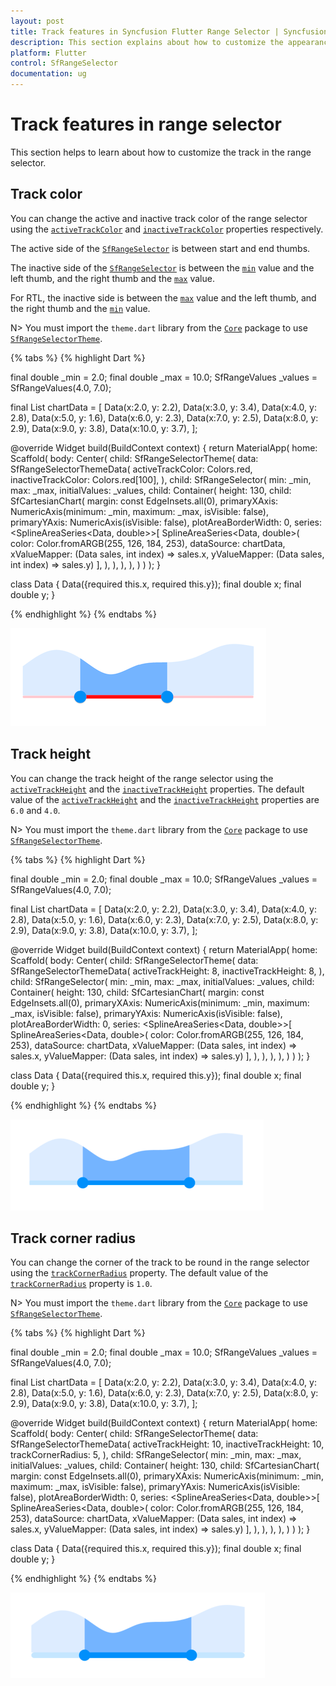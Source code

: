 ```yaml
---
layout: post
title: Track features in Syncfusion Flutter Range Selector | Syncfusion
description: This section explains about how to customize the appearance of the track in the Flutter range selector.
platform: Flutter
control: SfRangeSelector
documentation: ug
---
```


# Track features in range selector

This section helps to learn about how to customize the track in the range selector.

## Track color

You can change the active and inactive track color of the range selector using the [`activeTrackColor`](https://pub.dev/documentation/syncfusion_flutter_core/latest/theme/SfRangeSelectorThemeData/activeTrackColor.html) and [`inactiveTrackColor`](https://pub.dev/documentation/syncfusion_flutter_core/latest/theme/SfRangeSelectorThemeData/inactiveTrackColor.html) properties respectively.

The active side of the [`SfRangeSelector`](https://pub.dev/documentation/syncfusion_flutter_sliders/latest/sliders/SfRangeSelector-class.html) is between start and end thumbs.

The inactive side of the [`SfRangeSelector`](https://pub.dev/documentation/syncfusion_flutter_sliders/latest/sliders/SfRangeSelector-class.html) is between the [`min`](https://pub.dev/documentation/syncfusion_flutter_sliders/latest/sliders/SfRangeSelector/min.html) value and the left thumb, and the right thumb and the [`max`](https://pub.dev/documentation/syncfusion_flutter_sliders/latest/sliders/SfRangeSelector/max.html) value.

For RTL, the inactive side is between the [`max`](https://pub.dev/documentation/syncfusion_flutter_sliders/latest/sliders/SfRangeSelector/max.html) value and the left thumb, and the right thumb and the [`min`](https://pub.dev/documentation/syncfusion_flutter_sliders/latest/sliders/SfRangeSelector/min.html) value.

N> You must import the `theme.dart` library from the [`Core`](https://pub.dev/packages/syncfusion_flutter_core) package to use [`SfRangeSelectorTheme`](https://pub.dev/documentation/syncfusion_flutter_core/latest/theme/SfRangeSelectorTheme-class.html).

{% tabs %}
{% highlight Dart %}

final double _min = 2.0;
final double _max = 10.0;
SfRangeValues _values = SfRangeValues(4.0, 7.0);

final List<Data> chartData = <Data>[
    Data(x:2.0, y: 2.2),
    Data(x:3.0, y: 3.4),
    Data(x:4.0, y: 2.8),
    Data(x:5.0, y: 1.6),
    Data(x:6.0, y: 2.3),
    Data(x:7.0, y: 2.5),
    Data(x:8.0, y: 2.9),
    Data(x:9.0, y: 3.8),
    Data(x:10.0, y: 3.7),
];

@override
Widget build(BuildContext context) {
  return MaterialApp(
      home: Scaffold(
          body: Center(
              child: SfRangeSelectorTheme(
                    data: SfRangeSelectorThemeData(
                        activeTrackColor: Colors.red,
                        inactiveTrackColor: Colors.red[100],
                    ),
                    child:  SfRangeSelector(
                        min: _min,
                        max: _max,
                        initialValues: _values,
                        child: Container(
                        height: 130,
                        child: SfCartesianChart(
                            margin: const EdgeInsets.all(0),
                            primaryXAxis: NumericAxis(minimum: _min,
                                maximum: _max,
                                isVisible: false),
                            primaryYAxis: NumericAxis(isVisible: false),
                            plotAreaBorderWidth: 0,
                            series: <SplineAreaSeries<Data, double>>[
                                SplineAreaSeries<Data, double>(
                                    color: Color.fromARGB(255, 126, 184, 253),
                                        dataSource: chartData,
                                            xValueMapper: (Data sales, int index) => sales.x,
                                            yValueMapper: (Data sales, int index) => sales.y)
                                ],
                            ),
                        ),
                   ),
              ),
          )
      )
  );
}

class Data {
  Data({required this.x, required this.y});
  final double x;
  final double y;
}

{% endhighlight %}
{% endtabs %}

![Track color support](images/track/selector-track-color.png)

## Track height

You can change the track height of the range selector using the [`activeTrackHeight`](https://pub.dev/documentation/syncfusion_flutter_core/latest/theme/SfRangeSelectorThemeData/activeTrackHeight.html) and the [`inactiveTrackHeight`](https://pub.dev/documentation/syncfusion_flutter_core/latest/theme/SfRangeSelectorThemeData/inactiveTrackHeight.html) properties. The default value of the [`activeTrackHeight`](https://pub.dev/documentation/syncfusion_flutter_core/latest/theme/SfRangeSelectorThemeData/activeTrackHeight.html) and the [`inactiveTrackHeight`](https://pub.dev/documentation/syncfusion_flutter_core/latest/theme/SfRangeSelectorThemeData/inactiveTrackHeight.html) properties are `6.0` and `4.0`.

N> You must import the `theme.dart` library from the [`Core`](https://pub.dev/packages/syncfusion_flutter_core) package to use [`SfRangeSelectorTheme`](https://pub.dev/documentation/syncfusion_flutter_core/latest/theme/SfRangeSelectorTheme-class.html).

{% tabs %}
{% highlight Dart %}

final double _min = 2.0;
final double _max = 10.0;
SfRangeValues _values = SfRangeValues(4.0, 7.0);

final List<Data> chartData = <Data>[
    Data(x:2.0, y: 2.2),
    Data(x:3.0, y: 3.4),
    Data(x:4.0, y: 2.8),
    Data(x:5.0, y: 1.6),
    Data(x:6.0, y: 2.3),
    Data(x:7.0, y: 2.5),
    Data(x:8.0, y: 2.9),
    Data(x:9.0, y: 3.8),
    Data(x:10.0, y: 3.7),
];

@override
Widget build(BuildContext context) {
  return MaterialApp(
      home: Scaffold(
          body: Center(
              child: SfRangeSelectorTheme(
                    data: SfRangeSelectorThemeData(
                        activeTrackHeight: 8,
                        inactiveTrackHeight: 8,
                    ),
                    child:  SfRangeSelector(
                        min: _min,
                        max: _max,
                        initialValues: _values,
                        child: Container(
                        height: 130,
                        child: SfCartesianChart(
                            margin: const EdgeInsets.all(0),
                            primaryXAxis: NumericAxis(minimum: _min,
                                maximum: _max,
                                isVisible: false),
                            primaryYAxis: NumericAxis(isVisible: false),
                            plotAreaBorderWidth: 0,
                            series: <SplineAreaSeries<Data, double>>[
                                SplineAreaSeries<Data, double>(
                                    color: Color.fromARGB(255, 126, 184, 253),
                                        dataSource: chartData,
                                            xValueMapper: (Data sales, int index) => sales.x,
                                            yValueMapper: (Data sales, int index) => sales.y)
                                ],
                            ),
                        ),
                   ),
              ),
          )
      )
  );
}

class Data {
  Data({required this.x, required this.y});
  final double x;
  final double y;
}

{% endhighlight %}
{% endtabs %}

![Track size support](images/track/selector-track-size.png)

## Track corner radius

You can change the corner of the track to be round in the range selector using the [`trackCornerRadius`](https://pub.dev/documentation/syncfusion_flutter_core/latest/theme/SfRangeSelectorThemeData/trackCornerRadius.html) property. The default value of the [`trackCornerRadius`](https://pub.dev/documentation/syncfusion_flutter_core/latest/theme/SfRangeSelectorThemeData/trackCornerRadius.html) property is `1.0`.

N> You must import the `theme.dart` library from the [`Core`](https://pub.dev/packages/syncfusion_flutter_core) package to use [`SfRangeSelectorTheme`](https://pub.dev/documentation/syncfusion_flutter_core/latest/theme/SfRangeSelectorTheme-class.html).

{% tabs %}
{% highlight Dart %}

final double _min = 2.0;
final double _max = 10.0;
SfRangeValues _values = SfRangeValues(4.0, 7.0);

final List<Data> chartData = <Data>[
    Data(x:2.0, y: 2.2),
    Data(x:3.0, y: 3.4),
    Data(x:4.0, y: 2.8),
    Data(x:5.0, y: 1.6),
    Data(x:6.0, y: 2.3),
    Data(x:7.0, y: 2.5),
    Data(x:8.0, y: 2.9),
    Data(x:9.0, y: 3.8),
    Data(x:10.0, y: 3.7),
];

@override
Widget build(BuildContext context) {
  return MaterialApp(
      home: Scaffold(
          body: Center(
              child: SfRangeSelectorTheme(
                    data: SfRangeSelectorThemeData(
                        activeTrackHeight: 10,
                        inactiveTrackHeight: 10,
                        trackCornerRadius: 5,
                    ),
                    child:  SfRangeSelector(
                        min: _min,
                        max: _max,
                        initialValues: _values,
                        child: Container(
                        height: 130,
                        child: SfCartesianChart(
                            margin: const EdgeInsets.all(0),
                            primaryXAxis: NumericAxis(minimum: _min,
                                maximum: _max,
                                isVisible: false),
                            primaryYAxis: NumericAxis(isVisible: false),
                            plotAreaBorderWidth: 0,
                            series: <SplineAreaSeries<Data, double>>[
                                SplineAreaSeries<Data, double>(
                                    color: Color.fromARGB(255, 126, 184, 253),
                                        dataSource: chartData,
                                            xValueMapper: (Data sales, int index) => sales.x,
                                            yValueMapper: (Data sales, int index) => sales.y)
                                ],
                            ),
                        ),
                   ),
              ),
          )
      )
  );
}

class Data {
  Data({required this.x, required this.y});
  final double x;
  final double y;
}

{% endhighlight %}
{% endtabs %}

![Track corner radius support](images/track/selector-track-corner-radius.png)

